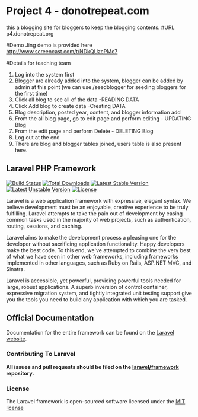 # Project 4 - donotrepeat.com
this a blogging site for bloggers to keep the blogging contents.
#URL
p4.donotrepeat.org

#Demo
Jing demo is provided here
http://www.screencast.com/t/NDkQUzcPMc7


#Details for teaching team
1. Log into the system first
2. Blogger are already added into the system, blogger can be added by admin at this point (we can use /seedblogger for seeding bloggers for the first time)
3. Click all blog to see all of the data -READING DATA
4. Click Add blog to create data -Creating DATA
5. Blog description, posted year, content, and blogger information add
6. From the all blog page, go to edit page and perform editing - UPDATING Blog
7. From the edit page and perform Delete - DELETING Blog
8. Log out at the end
9. There are blog and blogger tables joined, users table is also present here.










## Laravel PHP Framework

[![Build Status](https://travis-ci.org/laravel/framework.svg)](https://travis-ci.org/laravel/framework)
[![Total Downloads](https://poser.pugx.org/laravel/framework/downloads.svg)](https://packagist.org/packages/laravel/framework)
[![Latest Stable Version](https://poser.pugx.org/laravel/framework/v/stable.svg)](https://packagist.org/packages/laravel/framework)
[![Latest Unstable Version](https://poser.pugx.org/laravel/framework/v/unstable.svg)](https://packagist.org/packages/laravel/framework)
[![License](https://poser.pugx.org/laravel/framework/license.svg)](https://packagist.org/packages/laravel/framework)

Laravel is a web application framework with expressive, elegant syntax. We believe development must be an enjoyable, creative experience to be truly fulfilling. Laravel attempts to take the pain out of development by easing common tasks used in the majority of web projects, such as authentication, routing, sessions, and caching.

Laravel aims to make the development process a pleasing one for the developer without sacrificing application functionality. Happy developers make the best code. To this end, we've attempted to combine the very best of what we have seen in other web frameworks, including frameworks implemented in other languages, such as Ruby on Rails, ASP.NET MVC, and Sinatra.

Laravel is accessible, yet powerful, providing powerful tools needed for large, robust applications. A superb inversion of control container, expressive migration system, and tightly integrated unit testing support give you the tools you need to build any application with which you are tasked.

## Official Documentation

Documentation for the entire framework can be found on the [Laravel website](http://laravel.com/docs).

### Contributing To Laravel

**All issues and pull requests should be filed on the [laravel/framework](http://github.com/laravel/framework) repository.**

### License

The Laravel framework is open-sourced software licensed under the [MIT license](http://opensource.org/licenses/MIT)
